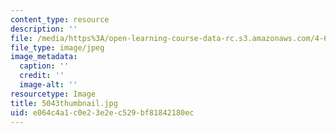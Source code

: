 ```yaml
---
content_type: resource
description: ''
file: /media/https%3A/open-learning-course-data-rc.s3.amazonaws.com/4-614-religious-architecture-and-islamic-cultures-fall-2002/e064c4a1c0e23e2ec529bf81842180ec_5043thumbnail.jpg
file_type: image/jpeg
image_metadata:
  caption: ''
  credit: ''
  image-alt: ''
resourcetype: Image
title: 5043thumbnail.jpg
uid: e064c4a1-c0e2-3e2e-c529-bf81842180ec
---
```

